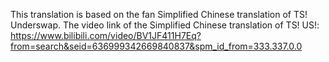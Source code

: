 This translation is based on the fan Simplified Chinese translation of TS! Underswap.
The video link of the Simplified Chinese translation of TS! US!: https://www.bilibili.com/video/BV1JF411H7Eq?from=search&seid=636999342669840837&spm_id_from=333.337.0.0
